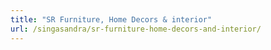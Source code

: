 ```yaml
---
title: "SR Furniture, Home Decors & interior"
url: /singasandra/sr-furniture-home-decors-and-interior/
---
```

